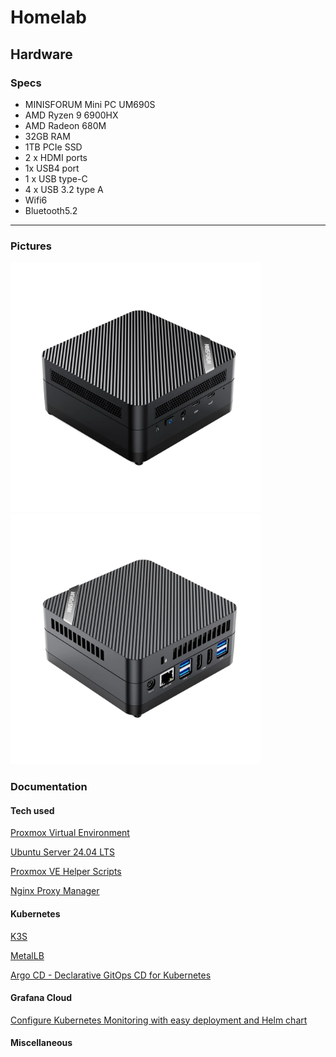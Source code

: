 # Homelab

## Hardware

### Specs

- MINISFORUM Mini PC UM690S
- AMD Ryzen 9 6900HX
- AMD Radeon 680M
- 32GB RAM
- 1TB PCIe SSD
- 2 x HDMI ports
- 1x USB4 port
- 1 x USB type-C
- 4 x USB 3.2 type A
- Wifi6
- Bluetooth5.2

---

### Pictures

<img src="/images/1_b15cc9d9-2b29-4ee7-a370-0c6f577e3f30.jpg" alt="UM690S" width="400"/>
<img src="/images/3_869999e8-1a45-466a-ba7a-988bc3486d59.jpg" alt="UM690S" width="400"/>

### Documentation

#### Tech used

[Proxmox Virtual Environment](https://www.proxmox.com/en/)

[Ubuntu Server 24.04 LTS](https://ubuntu.com/download/server)

[Proxmox VE Helper Scripts](https://tteck.github.io/Proxmox/)

[Nginx Proxy Manager](https://nginxproxymanager.com/)

#### Kubernetes

[K3S](https://k3s.io/)

[MetalLB](https://metallb.universe.tf/)

[Argo CD - Declarative GitOps CD for Kubernetes](https://argo-cd.readthedocs.io/en/stable/)

#### Grafana Cloud

[Configure Kubernetes Monitoring with easy deployment and Helm chart](https://grafana.com/docs/grafana-cloud/monitor-infrastructure/kubernetes-monitoring/configuration/helm-chart-config/)

#### Miscellaneous
